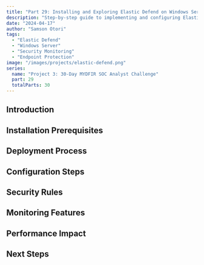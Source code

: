```yaml
---
title: "Part 29: Installing and Exploring Elastic Defend on Windows Server"
description: "Step-by-step guide to implementing and configuring Elastic Defend for enhanced Windows Server security monitoring."
date: "2024-04-17"
author: "Samson Otori"
tags:
  - "Elastic Defend"
  - "Windows Server"
  - "Security Monitoring"
  - "Endpoint Protection"
image: "/images/projects/elastic-defend.png"
series:
  name: "Project 3: 30-Day MYDFIR SOC Analyst Challenge"
  part: 29
  totalParts: 30
---
```


## Introduction

## Installation Prerequisites

## Deployment Process

## Configuration Steps

## Security Rules

## Monitoring Features

## Performance Impact

## Next Steps 